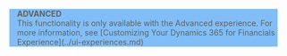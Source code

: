 <blockquote STYLE="background: #81BEF7;border-left:None"><b>ADVANCED</b><br />This functionality is only available with the Advanced experience. For more information, see [Customizing Your Dynamics 365 for Financials Experience](../ui-experiences.md) </blockquote>
